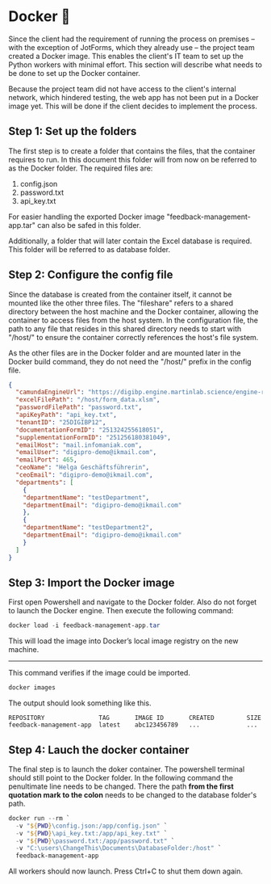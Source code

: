 # Docker 🐋
Since the client had the requirement of running the process on premises – with the exception of JotForms, which they already use – the project team created a Docker image. This enables the client's IT team to set up the Python workers with minimal effort. This section will describe what needs to be done to set up the Docker container.

Because the project team did not have access to the client's internal network, which hindered testing, the web app has not been put in a Docker image yet. This will be done if the client decides to implement the process.


## Step 1: Set up the folders

The first step is to create a folder that contains the files, that the container requires to run. In this document this folder will from now on be referred to as the Docker folder.
The required files are:
1. config.json
2. password.txt
3. api_key.txt

For easier handling the exported Docker image "feedback-management-app.tar" can also be safed in this folder.

Additionally, a folder that will later contain the Excel database is required. This folder will be referred to as database folder.


## Step 2: Configure the config file

Since the database is created from the container itself, it cannot be mounted like the other three files. The "fileshare" refers to a shared directory between the host machine and the Docker container, allowing the container to access files from the host system. In the configuration file, the path to any file that resides in this shared directory needs to start with "/host/" to ensure the container correctly references the host's file system.

As the other files are in the Docker folder and are mounted later in the Docker build command, they do not need the "/host/" prefix in the config file.

```json
{
  "camundaEngineUrl": "https://digibp.engine.martinlab.science/engine-rest",
  "excelFilePath": "/host/form_data.xlsm",
  "passwordFilePath": "password.txt",
  "apiKeyPath": "api_key.txt",
  "tenantID": "25DIGIBP12",
  "documentationFormID": "251324255618051",
  "supplementationFormID": "251256180381049",
  "emailHost": "mail.infomaniak.com",
  "emailUser": "digipro-demo@ikmail.com",
  "emailPort": 465,
  "ceoName": "Helga Geschäftsführerin",
  "ceoEmail": "digipro-demo@ikmail.com",
  "departments": [
    {
    "departmentName": "testDepartment",
    "departmentEmail": "digipro-demo@ikmail.com"
    },
    {
    "departmentName": "testDepartment2",
    "departmentEmail": "digipro-demo@ikmail.com"
    }
  ]
}
```


## Step 3: Import the Docker image

First open Powershell and navigate to the Docker folder. Also do not forget to launch the Docker engine.
Then execute the following command:

```powershell
docker load -i feedback-management-app.tar
```

This will load the image into Docker’s local image registry on the new machine.

---

This command verifies if the image could be imported.

```powershell
docker images
```

The output should look something like this.

```
REPOSITORY               TAG       IMAGE ID       CREATED         SIZE
feedback-management-app  latest    abc123456789   ...             ...
```


## Step 4: Lauch the docker container

The final step is to launch the doker container. The powershell terminal should still point to the Docker folder. In the following command the penultimate line needs to be changed. There the path **from the first quotation mark to the colon** needs to be changed to the database folder's path.

```powershell
docker run --rm `
  -v "${PWD}\config.json:/app/config.json" `
  -v "${PWD}\api_key.txt:/app/api_key.txt" `
  -v "${PWD}\password.txt:/app/password.txt" `
  -v "C:\users\ChangeThis\Documents\DatabaseFolder:/host" `
  feedback-management-app
```

All workers should now launch. Press Ctrl+C to shut them down again.
